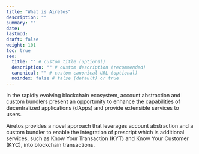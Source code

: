```yaml
---
title: "What is Airetos"
description: ""
summary: ""
date:
lastmod:
draft: false
weight: 101
toc: true
seo:
  title: "" # custom title (optional)
  description: "" # custom description (recommended)
  canonical: "" # custom canonical URL (optional)
  noindex: false # false (default) or true
---
```


In the rapidly evolving blockchain ecosystem, account abstraction and custom bundlers present an opportunity to enhance the capabilities of decentralized applications (dApps) and provide extensible services to users.

Airetos provides a novel approach that leverages account abstraction and a custom bundler to enable the integration of prescript which is additional services, such as Know Your Transaction (KYT) and Know Your Customer (KYC), into blockchain transactions.
